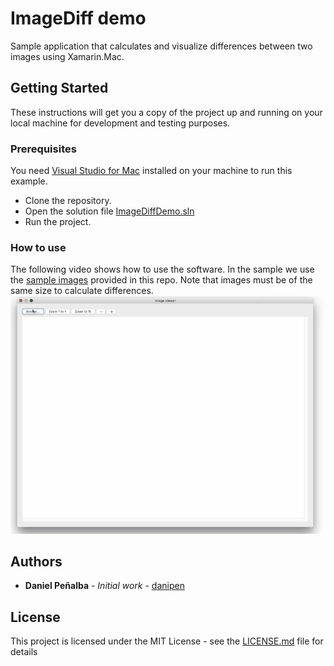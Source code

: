 # ImageDiff demo
Sample application that calculates and visualize differences between two images using Xamarin.Mac.

## Getting Started
These instructions will get you a copy of the project up and running on your local machine for development and testing purposes.

### Prerequisites
You need [Visual Studio for Mac](https://www.visualstudio.com/vs/mac/) installed on your machine to run this example.
* Clone the repository.
* Open the solution file [ImageDiffDemo.sln](https://github.com/danipen/ImageDiffDemo/blob/master/ImageDiffDemo.sln)
* Run the project.

### How to use
The following video shows how to use the software. In the sample we use the [sample images](https://github.com/danipen/ImageDiffDemo/tree/master/Images) provided in this repo. Note that images must be of the same size to calculate differences.
![ImageDiffDemo](https://github.com/danipen/ImageDiffDemo/blob/master/Demo/demo.gif)

## Authors
* **Daniel Peñalba** - *Initial work* - [danipen](https://github.com/danipen)

## License
This project is licensed under the MIT License - see the [LICENSE.md](LICENSE.md) file for details
